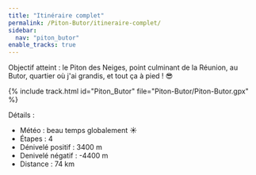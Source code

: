 ```yaml
---
title: "Itinéraire complet"
permalink: /Piton-Butor/itineraire-complet/
sidebar:
  nav: "piton_butor"
enable_tracks: true
---
```


Objectif atteint : le Piton des Neiges, point culminant de la Réunion, au Butor, quartier où j'ai grandis, et tout ça à pied ! :sunglasses:

{% include track.html id="Piton_Butor" file="Piton-Butor/Piton-Butor.gpx" %}

Détails :
* Météo : beau temps globalement :sunny:
* Étapes : 4
* Dénivelé positif : 3400 m
* Denivelé négatif : -4400 m
* Distance : 74 km
